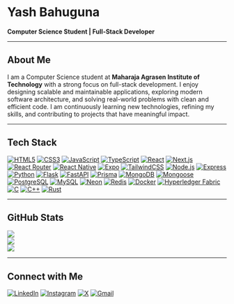 # Yash Bahuguna

**Computer Science Student | Full-Stack Developer**

---

## About Me

I am a Computer Science student at **Maharaja Agrasen Institute of Technology** with a strong focus on full-stack development. I enjoy designing scalable and maintainable applications, exploring modern software architecture, and solving real-world problems with clean and efficient code. I am continuously learning new technologies, refining my skills, and contributing to projects that have meaningful impact.  

---
##  Tech Stack

[![HTML5](https://img.shields.io/badge/HTML5-111827?style=for-the-badge&logo=html5&logoColor=E34F26)](https://developer.mozilla.org/en-US/docs/Web/HTML)
[![CSS3](https://img.shields.io/badge/CSS3-111827?style=for-the-badge&logo=css3&logoColor=1572B6)](https://developer.mozilla.org/en-US/docs/Web/CSS)
[![JavaScript](https://img.shields.io/badge/JavaScript-111827?style=for-the-badge&logo=javascript&logoColor=F7DF1E)](https://developer.mozilla.org/en-US/docs/Web/JavaScript)
[![TypeScript](https://img.shields.io/badge/TypeScript-111827?style=for-the-badge&logo=typescript&logoColor=3178C6)](https://www.typescriptlang.org/)
[![React](https://img.shields.io/badge/React-111827?style=for-the-badge&logo=react&logoColor=61DAFB)](https://react.dev/)
[![Next.js](https://img.shields.io/badge/Next.js-111827?style=for-the-badge&logo=next.js&logoColor=white)](https://nextjs.org/)
[![React Router](https://img.shields.io/badge/React_Router-111827?style=for-the-badge&logo=react-router&logoColor=white)](https://reactrouter.com/)
[![React Native](https://img.shields.io/badge/React_Native-111827?style=for-the-badge&logo=react&logoColor=61DAFB)](https://reactnative.dev/)
[![Expo](https://img.shields.io/badge/Expo-111827?style=for-the-badge&logo=expo&logoColor=white)](https://expo.dev/)
[![TailwindCSS](https://img.shields.io/badge/TailwindCSS-111827?style=for-the-badge&logo=tailwind-css&logoColor=38B2AC)](https://tailwindcss.com/)
[![Node.js](https://img.shields.io/badge/Node.js-111827?style=for-the-badge&logo=node.js&logoColor=339933)](https://nodejs.org/)
[![Express](https://img.shields.io/badge/Express-111827?style=for-the-badge&logo=express&logoColor=white)](https://expressjs.com/)
[![Python](https://img.shields.io/badge/Python-111827?style=for-the-badge&logo=python&logoColor=3776AB)](https://www.python.org/)
[![Flask](https://img.shields.io/badge/Flask-111827?style=for-the-badge&logo=flask&logoColor=white)](https://flask.palletsprojects.com/)
[![FastAPI](https://img.shields.io/badge/FastAPI-111827?style=for-the-badge&logo=fastapi&logoColor=009688)](https://fastapi.tiangolo.com/)
[![Prisma](https://img.shields.io/badge/Prisma-111827?style=for-the-badge&logo=prisma&logoColor=white)](https://www.prisma.io/)
[![MongoDB](https://img.shields.io/badge/MongoDB-111827?style=for-the-badge&logo=mongodb&logoColor=4AA94B)](https://www.mongodb.com/)
[![Mongoose](https://img.shields.io/badge/Mongoose-111827?style=for-the-badge&logo=mongoose&logoColor=white)](https://mongoosejs.com/)
[![PostgreSQL](https://img.shields.io/badge/PostgreSQL-111827?style=for-the-badge&logo=postgresql&logoColor=4169E1)](https://www.postgresql.org/)
[![MySQL](https://img.shields.io/badge/MySQL-111827?style=for-the-badge&logo=mysql&logoColor=4479A1)](https://www.mysql.com/)
[![Neon](https://img.shields.io/badge/Neon-111827?style=for-the-badge&logo=neon&logoColor=08F)](https://neon.tech/)
[![Redis](https://img.shields.io/badge/Redis-111827?style=for-the-badge&logo=redis&logoColor=DC382D)](https://redis.io/)
[![Docker](https://img.shields.io/badge/Docker-111827?style=for-the-badge&logo=docker&logoColor=2496ED)](https://www.docker.com/)
[![Hyperledger Fabric](https://img.shields.io/badge/Hyperledger_Fabric-111827?style=for-the-badge&logo=hyperledger&logoColor=2F3134)](https://www.hyperledger.org/use/fabric)
[![C](https://img.shields.io/badge/C-111827?style=for-the-badge&logo=c&logoColor=A8B9CC)](https://en.wikipedia.org/wiki/C_(programming_language))
[![C++](https://img.shields.io/badge/C++-111827?style=for-the-badge&logo=c%2b%2b&logoColor=00599C)](https://isocpp.org/)
[![Rust](https://img.shields.io/badge/Rust-111827?style=for-the-badge&logo=rust&logoColor=white)](https://rust-lang.org)

---

## GitHub Stats

![](https://github-readme-stats.vercel.app/api?username=Yashbhu&theme=dark&hide_border=false&include_all_commits=false&count_private=true)  
![](https://github-readme-streak-stats.herokuapp.com/?user=Yashbhu&theme=dark&hide_border=false)  
![](https://github-readme-stats.vercel.app/api/top-langs/?username=Yashbhu&theme=dark&hide_border=false&include_all_commits=false&count_private=true&layout=compact)

---

## Connect with Me

[![LinkedIn](https://img.shields.io/badge/LinkedIn-%230077B5.svg?style=for-the-badge&logo=linkedin&logoColor=white)](https://www.linkedin.com/in/yash-b-79396130b?utm_source=share&utm_campaign=share_via&utm_content=profile&utm_medium=android_app) 
[![Instagram](https://img.shields.io/badge/Instagram-%23E4405F.svg?style=for-the-badge&logo=instagram&logoColor=white)](https://www.instagram.com/yashb_51?igsh=MTBvOTlxNWszZjdtag==)
[![X](https://img.shields.io/badge/X-%231DA1F2.svg?style=for-the-badge&logo=x&logoColor=white)](https://x.com/asyncyash?t=NRZFW_Cfk7HibBye9V_cPA&s=09)
[![Gmail](https://img.shields.io/badge/Gmail-D14836?style=for-the-badge&logo=gmail&logoColor=white)](mailto:yashbahuguna918@gmail.com)
